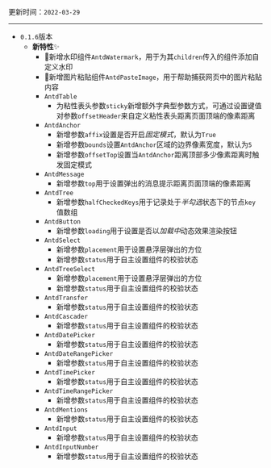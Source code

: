 更新时间：`2022-03-29`

---

- `0.1.6`版本
  - **新特性**✨
    - 🥳新增水印组件`AntdWatermark`，用于为其`children`传入的组件添加自定义水印
    - 🥳新增图片粘贴组件`AntdPasteImage`，用于帮助捕获网页中的图片粘贴内容
    - `AntdTable`
      - 为粘性表头参数`sticky`新增额外字典型参数方式，可通过设置键值对参数`offsetHeader`来自定义粘性表头距离页面顶端的像素距离
    - `AntdAnchor`
      - 新增参数`affix`设置是否开启*固定模式*，默认为`True`
      - 新增参数`bounds`设置`AntdAnchor`区域的边界像素宽度，默认为`5`
      - 新增参数`offsetTop`设置当`AntdAnchor`距离顶部多少像素距离时触发固定模式
    - `AntdMessage`
      - 新增参数`top`用于设置弹出的消息提示距离页面顶端的像素距离
    - `AntdTree`
      - 新增参数`halfCheckedKeys`用于记录处于*半勾选*状态下的节点`key`值数组
    - `AntdButton`
      - 新增参数`loading`用于设置是否以*加载中*动态效果渲染按钮
    - `AntdSelect`
      - 新增参数`placement`用于设置悬浮层弹出的方位
      - 新增参数`status`用于自主设置组件的校验状态
    - `AntdTreeSelect`
      - 新增参数`placement`用于设置悬浮层弹出的方位
      - 新增参数`status`用于自主设置组件的校验状态
    - `AntdTransfer`
      - 新增参数`status`用于自主设置组件的校验状态
    - `AntdCascader`
      - 新增参数`status`用于自主设置组件的校验状态
    - `AntdDatePicker`
      - 新增参数`status`用于自主设置组件的校验状态
    - `AntdDateRangePicker`
      - 新增参数`status`用于自主设置组件的校验状态
    - `AntdTimePicker`
      - 新增参数`status`用于自主设置组件的校验状态
    - `AntdTimeRangePicker`
      - 新增参数`status`用于自主设置组件的校验状态
    - `AntdMentions`
      - 新增参数`status`用于自主设置组件的校验状态
    - `AntdInput`
      - 新增参数`status`用于自主设置组件的校验状态
    - `AntdInputNumber`
      - 新增参数`status`用于自主设置组件的校验状态